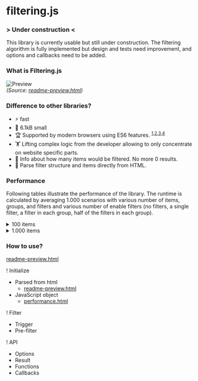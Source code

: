 # filtering.js

### \> Under construction \<

This library is currently usable but still under construction. The filtering algorithm is fully implemented but design and tests need improvement, and options and callbacks need to be added.

### What is Filtering.js

![Preview](https://github.com/robertpainsi/filtering.js/raw/main/assets/preview.gif?raw=true)<br>
*(Source: [readme-preview.html](https://github.com/robertpainsi/filtering.js/blob/main/examples/readme-preview.html))*

### Difference to other libraries?

- :zap: fast
- :ant: 6.1kB small
- :trophy: Supported by modern browsers using ES6 features.
  <sup>[1](https://caniuse.com/mdn-javascript_builtins_set),[2](https://caniuse.com/mdn-javascript_builtins_map),[3](https://caniuse.com/mdn-api_htmlelement_dataset),[4](https://caniuse.com/mdn-api_domtokenlist_contains)</sup>
- :weight_lifting: Lifting complex logic from the developer allowing to only concentrate on website specific parts.
- :crystal_ball: Info about how many items would be filtered. No more 0 results.
- :battery: Parse filter structure and items directly from HTML.

### Performance

Following tables illustrate the performance of the library. The runtime is calculated by averaging 1.000 scenarios with various number of items, groups, and filters and various number of enable filters (no filters, a single filter, a filter in each group, half of the filters in each group).

<details>
  <summary>100 items</summary>

| <sub>filters</sub> \ <sup>groups</sup> | **2** | **4** | **8** |
|---|:---:|:---:|:-----:|
| **8** | 1 ms | 1 ms | 1 ms  |
| **24** | 1 ms | 1 ms | 1 ms  |
| **64** | 1 ms | 1 ms | 1 ms  |
</details>

<details>
  <summary>1.000 items</summary>

| <sub>filters</sub> \ <sup>groups</sup> | **2** | **4** | **8** |
|---|:-----:|:-----:|:-----:|
| **8** | 2 ms  | 4 ms  | 12 ms |
| **24** | 2 ms  | 3 ms  | 6 ms  |
| **64** | 2 ms  | 3 ms  | 6 ms  |
</details>

### How to use?

[readme-preview.html](https://github.com/robertpainsi/filtering.js/blob/main/examples/readme-preview.html)

! Initialize
- Parsed from html 
  - [readme-preview.html](https://github.com/robertpainsi/filtering.js/blob/main/examples/readme-preview.html)
- JavaScript object
  - [performance.html](https://github.com/robertpainsi/filtering.js/blob/main/examples/performance.html)

! Filter
- Trigger
- Pre-filter

! API
- Options
- Result
- Functions
- Callbacks
